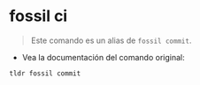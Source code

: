 # fossil ci

> Este comando es un alias de `fossil commit`.

- Vea la documentación del comando original:

`tldr fossil commit`
